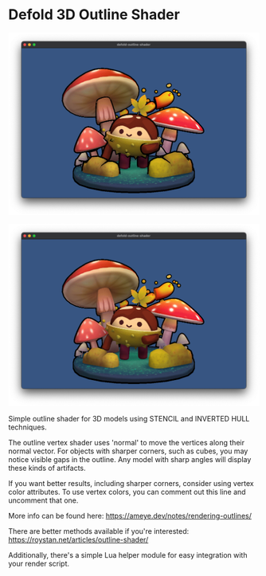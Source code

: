 # Defold 3D Outline Shader

![Outline](/.github/hull.png?raw=true)

![Outline](/.github/stencil.png?raw=true)

Simple outline shader for 3D models using STENCIL and INVERTED HULL techniques.

The outline vertex shader uses 'normal' to move the vertices along their normal vector. For objects with sharper corners, such as cubes, you may notice visible gaps in the outline. Any model with sharp angles will display these kinds of artifacts.

If you want better results, including sharper corners, consider using vertex color attributes. To use vertex colors, you can comment out this line and uncomment that one.

More info can be found here:  https://ameye.dev/notes/rendering-outlines/

There are better methods available if you're interested: https://roystan.net/articles/outline-shader/

Additionally, there's a simple Lua helper module for easy integration with your render script.



